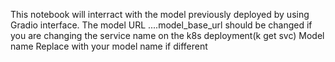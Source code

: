 This notebook will interract with the model previously deployed by using Gradio interface.
The model URL ....model_base_url should be changed if you are changing the service name on the k8s deployment(k get svc)
Model name  Replace with your model name if different
